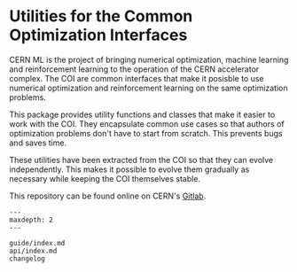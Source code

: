 # Utilities for the Common Optimization Interfaces

CERN ML is the project of bringing numerical optimization, machine learning and
reinforcement learning to the operation of the CERN accelerator complex. The
COI are common interfaces that make it posisble to use numerical optimization
and reinforcement learning on the same optimization problems.

This package provides utility functions and classes that make it easier to work
with the COI. They encapsulate common use cases so that authors of optimization
problems don't have to start from scratch. This prevents bugs and saves time.

These utilities have been extracted from the COI so that they can evolve
independently. This makes it possible to evolve them gradually as necessary
while keeping the COI themselves stable.

This repository can be found online on CERN's [Gitlab][].

[Gitlab]: https://gitlab.cern.ch/be-op-ml-optimization/cernml-coi/

```{toctree}
---
maxdepth: 2
---

guide/index.md
api/index.md
changelog
```
